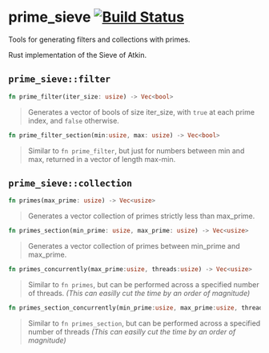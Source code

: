 
# prime_sieve [![Build Status](https://travis-ci.org/FrogBomb/prime_sieve.svg?branch=master)](https://travis-ci.org/FrogBomb/prime_sieve)
Tools for generating filters and collections with primes. 

Rust implementation of the Sieve of Atkin. 

## `prime_sieve::filter`
```Rust
fn prime_filter(iter_size: usize) -> Vec<bool>
```
>Generates a vector of bools of size iter_size, with `true` at each prime index, and `false` otherwise.

```Rust
fn prime_filter_section(min:usize, max: usize) -> Vec<bool>
```
>Similar to `fn prime_filter`, but just for numbers between min and max, returned in a vector of length max-min.

## `prime_sieve::collection`
```Rust
fn primes(max_prime: usize) -> Vec<usize>
```
>Generates a vector collection of primes strictly less than max_prime.

```Rust
fn primes_section(min_prime: usize, max_prime: usize) -> Vec<usize>
```
>Generates a vector collection of primes between min_prime and max_prime.

```Rust
fn primes_concurrently(max_prime:usize, threads:usize) -> Vec<usize>
```
>Similar to `fn primes`, but can be performed across a specified number of threads. 
>_(This can easilly cut the time by an order of magnitude)_

```Rust
fn primes_section_concurrently(min_prime:usize, max_prime:usize, threads:usize) -> Vec<usize>
```
>Similar to `fn primes_section`, but can be performed across a specified number of threads
>_(This can easilly cut the time by an order of magnitude)_
